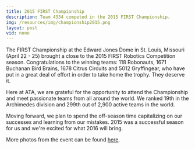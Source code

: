 ```yaml
---
title: 2015 FIRST Championship
description: Team 4334 competed in the 2015 FIRST Championship.
img: /resources/img/championship2015.png
layout: post
vid: none
---
```

The FIRST Championship at the Edward Jones Dome in St. Louis, Missouri (April 22 - 25) brought a close to the 2015 FIRST Robotics Competition season. Congratulations to the winning teams: 118 Robonauts, 1671 Buchanan Bird Brains, 1678 Citrus Circuits and 5012 Gryffingear, who have put in a great deal of effort in order to take home the trophy. They deserve it. 

Here at ATA, we are grateful for the opportunity to attend the Championship and meet passionate teams from all around the world. We ranked 19th in the Archimedes division and 299th out of 2,900 active teams in the world.

Moving forward, we plan to spend the off-season time capitalizing on our successes and learning from our mistakes. 2015 was a successful season for us and we're excited for what 2016 will bring.

More photos from the event can be found [here](/media/photos/).
